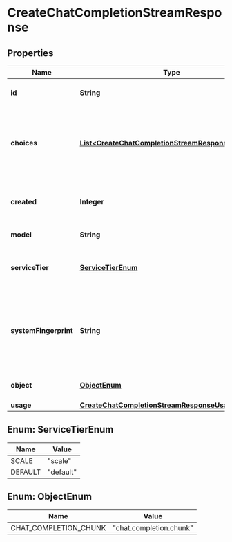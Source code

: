 # CreateChatCompletionStreamResponse

## Properties
Name | Type | Description | Notes
------------ | ------------- | ------------- | -------------
**id** | **String** | A unique identifier for the chat completion. Each chunk has the same ID. | 
**choices** | [**List&lt;CreateChatCompletionStreamResponseChoices&gt;**](CreateChatCompletionStreamResponseChoices.md) | A list of chat completion choices. Can contain more than one elements if &#x60;n&#x60; is greater than 1. Can also be empty for the last chunk if you set &#x60;stream_options: {\&quot;include_usage\&quot;: true}&#x60;.  | 
**created** | **Integer** | The Unix timestamp (in seconds) of when the chat completion was created. Each chunk has the same timestamp. | 
**model** | **String** | The model to generate the completion. | 
**serviceTier** | [**ServiceTierEnum**](#ServiceTierEnum) | The service tier used for processing the request. This field is only included if the &#x60;service_tier&#x60; parameter is specified in the request. |  [optional]
**systemFingerprint** | **String** | This fingerprint represents the backend configuration that the model runs with. Can be used in conjunction with the &#x60;seed&#x60; request parameter to understand when backend changes have been made that might impact determinism.  |  [optional]
**object** | [**ObjectEnum**](#ObjectEnum) | The object type, which is always &#x60;chat.completion.chunk&#x60;. | 
**usage** | [**CreateChatCompletionStreamResponseUsage**](CreateChatCompletionStreamResponseUsage.md) |  |  [optional]

<a name="ServiceTierEnum"></a>
## Enum: ServiceTierEnum
Name | Value
---- | -----
SCALE | &quot;scale&quot;
DEFAULT | &quot;default&quot;

<a name="ObjectEnum"></a>
## Enum: ObjectEnum
Name | Value
---- | -----
CHAT_COMPLETION_CHUNK | &quot;chat.completion.chunk&quot;

